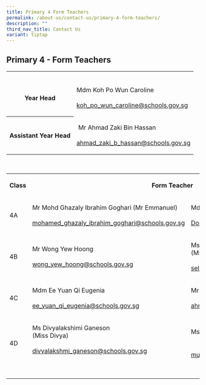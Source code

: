 ```yaml
---
title: Primary 4 Form Teachers
permalink: /about-us/contact-us/primary-4-form-teachers/
description: ""
third_nav_title: Contact Us
variant: tiptap
---
```

<h2><strong>Primary 4 - Form Teachers</strong></h2><table><tbody><tr><th rowspan="1" colspan="1"><p><br>Year Head</p></th><td rowspan="1" colspan="1"><p><br>Mdm Koh Po Wun Caroline<br><br><a href="mailto:koh_po_wun_caroline@schools.gov.sg" rel="noopener noreferrer nofollow" target="_blank">koh_po_wun_caroline@schools.gov.sg</a></p></td></tr><tr><th rowspan="1" colspan="1"><p>Assistant Year Head</p></th><td rowspan="1" colspan="1"><p>&nbsp;Mr Ahmad Zaki Bin Hassan<br><br><a href="mailto:ahmad_zaki_b_hassan@schools.gov.sg" rel="noopener noreferrer nofollow" target="_blank">ahmad_zaki_b_hassan@schools.gov.sg</a></p></td></tr></tbody></table><p><br></p><table><tbody><tr><th rowspan="1" colspan="1"><p>Class</p></th><th rowspan="1" colspan="2"><p>Form Teacher</p></th></tr><tr><td rowspan="1" colspan="1"><p>4A</p></td><td rowspan="1" colspan="1"><p>Mr&nbsp;Mohd Ghazaly Ibrahim Goghari (Mr Emmanuel)<br><br><a href="mailto:mohamed_ghazaly_ibrahim_goghari@schools.gov.sg" rel="noopener noreferrer" target="_blank">mohamed_ghazaly_ibrahim_goghari@schools.gov.sg</a></p></td><td rowspan="1" colspan="1"><p>Mdm Dong Baohong<br><br><a href="mailto:Dong_Baohong@schools.gov.sg" rel="noopener noreferrer nofollow" target="_blank">Dong_Baohong@schools.gov.sg</a></p></td></tr><tr><td rowspan="1" colspan="1"><p>4B</p></td><td rowspan="1" colspan="1"><p>Mr&nbsp;Wong Yew Hoong<br><br><a href="mailto:wong_yew_hoong@schools.gov.sg" rel="noopener noreferrer nofollow" target="_blank">wong_yew_hoong@schools.gov.sg</a></p></td><td rowspan="1" colspan="1"><p>Ms Selvakkumari d/o Veerasamy <br>(Ms Kumari)<br><br><a href="mailto:selvakkumari_veerasamy@schools.gov.sg" rel="noopener noreferrer" target="_blank">selvakkumari_veerasamy@schools.gov.sg</a><br></p></td></tr><tr><td rowspan="1" colspan="1"><p>4C</p></td><td rowspan="1" colspan="1"><p>Mdm Ee Yuan Qi Eugenia<br><br><a href="mailto:ee_yuan_qi_eugenia@schools.gov.sg" rel="noopener noreferrer" target="_blank">ee_yuan_qi_eugenia@schools.gov.sg</a></p></td><td rowspan="1" colspan="1"><p>Mr Ahmad Zaki Bin Hassan<br><br><a href="mailto:ahmad_zaki_b_hassan@schools.gov.sg" rel="noopener noreferrer nofollow" target="_blank">ahmad_zaki_b_hassan@schools.gov.sg</a><br></p></td></tr><tr><td rowspan="1" colspan="1"><p>4D</p></td><td rowspan="1" colspan="1"><p>Ms Divyalakshimi Ganeson <br>(Miss Divya)<br><br><a href="mailto:divyalakshmi_ganeson@schools.gov.sg" rel="noopener noreferrer" target="_blank">divyalakshmi_ganeson@schools.gov.sg</a><br><br></p></td><td rowspan="1" colspan="1"><p>Ms Musfirah Binte Mohamed<br><br><br><a href="mailto:musfirah_mohamed@schools.gov.sg" rel="noopener noreferrer" target="_blank">musfirah_mohamed@schools.gov.sg</a><br></p></td></tr><tr><td rowspan="1" colspan="1"><p></p></td><td rowspan="1" colspan="1"><p></p></td><td rowspan="1" colspan="1"><p></p></td></tr></tbody></table><p></p>